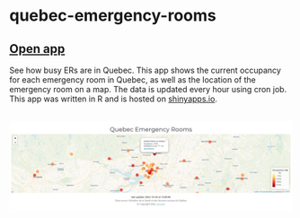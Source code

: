 # quebec-emergency-rooms

## <a href="https://jlomako.shinyapps.io/quebec-emergency-rooms/">Open app</a>

See how busy ERs are in Quebec. This app shows the current occupancy for 
each emergency room in Quebec, as well as the location of the emergency room on a map.
The data is updated every hour using cron job.
This app was written in R and is hosted on <a href="https://jlomako.shinyapps.io/quebec-emergency-rooms/">shinyapps.io</a>. 

<br>
<a href="https://jlomako.shinyapps.io/quebec-emergency-rooms/"><img src="screenshot.png" alt="screenshot"></a>

